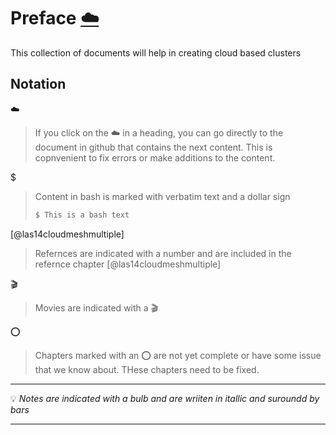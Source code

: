 # Preface [:cloud:](https://github.com/cloudmesh/book/blob/master/cloud-clusters/preface.md)

This collection of documents will help in creating cloud based clusters


## Notation

:cloud:

> If you click on the :cloud: in a heading, you can go directly to the document in github that contains the next content. This is copnvenient to fix errors or make additions to the content.

$

> Content in bash is marked with verbatim text and a dollar sign
>
>  ```bash
>  $ This is a bash text
>  ```

[@las14cloudmeshmultiple]

> Refernces are indicated with a number and are included in the
> refernce chapter [@las14cloudmeshmultiple]


:clapper:

> Movies are indicated with a :clapper:

:o:

> Chapters marked with an :o: are not yet complete or have some issue
> that we know about. THese chapters need to be fixed.

---

:bulb: *Notes are indicated with a bulb and are wriiten in itallic and suroundd by bars* 

---
